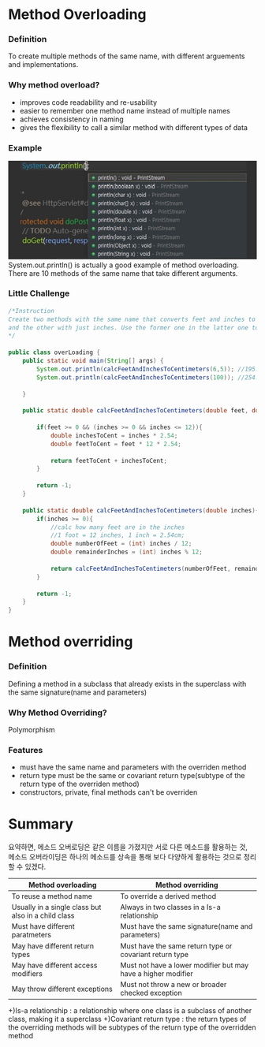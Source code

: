 # Method Overloading

### Definition
To create multiple methods of the same name, with different arguements and implementations.

### Why method overload?
  * improves code readability and re-usability
  * easier to remember one method name instead of multiple names
  * achieves consistency in naming
  * gives the flexibility to call a similar method with different types of data
  
### Example
![Example of method overloading](/imgs/sysout.jpg)  
System.out.println() is actually a good example of method overloading.
There are 10 methods of the same name that take different arguments.

### Little Challenge
```java
/*Instruction
Create two methods with the same name that converts feet and inches to centimeters, one with two parameter feet and inches, 
and the other with just inches. Use the former one in the latter one to calculate.
*/

public class overLoading {
    public static void main(String[] args) {
        System.out.println(calcFeetAndInchesToCentimeters(6,5)); //195.57999999999998
        System.out.println(calcFeetAndInchesToCentimeters(100)); //254.0

    }

    public static double calcFeetAndInchesToCentimeters(double feet, double inches){

        if(feet >= 0 && (inches >= 0 && inches <= 12)){
            double inchesToCent = inches * 2.54;
            double feetToCent = feet * 12 * 2.54;

            return feetToCent + inchesToCent;
        }

        return -1;
    }

    public static double calcFeetAndInchesToCentimeters(double inches){
        if(inches >= 0){
            //calc how many feet are in the inches
            //1 foot = 12 inches, 1 inch = 2.54cm;
            double numberOfFeet = (int) inches / 12;
            double remainderInches = (int) inches % 12;

            return calcFeetAndInchesToCentimeters(numberOfFeet, remainderInches);
        }

        return -1;
    }
}
```

# Method overriding
### Definition
Defining a method in a subclass that already exists in the superclass with the same signature(name and parameters)

### Why Method Overriding?
Polymorphism

### Features
* must have the same name and parameters with the overriden method
* return type must be the same or covariant return type(subtype of the return type of the overriden method)
* constructors, private, final methods can't be overriden


# Summary
요약하면, 메소드 오버로딩은 같은 이름을 가졌지만 서로 다른 메소드를 활용하는 것,  
메소드 오버라이딩은 하나의 메소드를 상속을 통해 보다 다양하게 활용하는 것으로 정리할 수 있겠다.

Method overloading | Method overriding
-------------------|------------------
To reuse a method name | To override a derived method
Usually in a single class but also in a child class | Always in two classes in a Is-a relationship
Must have different paratmeters | Must have the same signature(name and parameters)
May have different return types | Must have the same return type or covariant return type
May have different access modifiers | Must not have a lower modifier but may have a higher modifier
May throw different exceptions | Must not throw a new or broader checked exception

+)Is-a relationship : a relationship where one class is a subclass of another class, making it a superclass
+)Covariant return type : the return types of the overriding methods will be subtypes of the return type of the overridden method
